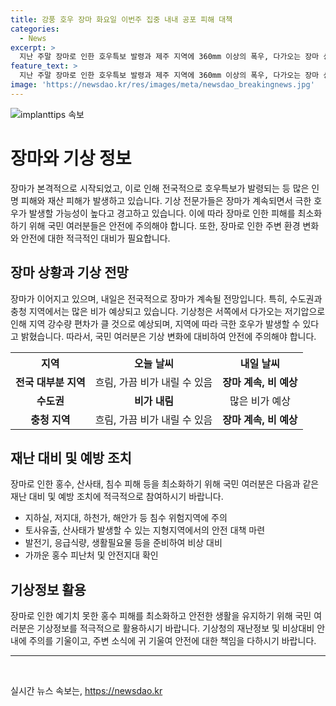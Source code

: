 ```yaml
---
title: 강풍 호우 장마 화요일 이번주 집중 내내 공포 피해 대책
categories:
  - News
excerpt: >
  지난 주말 장마로 인한 호우특보 발령과 제주 지역에 360mm 이상의 폭우, 다가오는 장마 상황에 대한 알림. 오늘은 비가 주춤하겠지만 내일 다시 장마가 이어질 전망이며, 수도권과 충청에 물 폭탄 같은 집중호우 전망. 기상청은 극한 호우 가능성을 경고하고 있음.
feature_text: >
  지난 주말 장마로 인한 호우특보 발령과 제주 지역에 360mm 이상의 폭우, 다가오는 장마 상황에 대한 알림. 오늘은 비가 주춤하겠지만 내일 다시 장마가 이어질 전망이며, 수도권과 충청에 물 폭탄 같은 집중호우 전망. 기상청은 극한 호우 가능성을 경고하고 있음.
image: 'https://newsdao.kr/res/images/meta/newsdao_breakingnews.jpg'
---
```


<p><img src="https://newsdao.kr/res/images/meta/newsdao_breakingnews.jpg" alt="implanttips 속보" /></p>

<h1>장마와 기상 정보</h1>

<p data-ke-size="size16">장마가 본격적으로 시작되었고, 이로 인해 전국적으로 호우특보가 발령되는 등 많은 인명 피해와 재산 피해가 발생하고 있습니다. 기상 전문가들은 장마가 계속되면서 극한 호우가 발생할 가능성이 높다고 경고하고 있습니다. 이에 따라 장마로 인한 피해를 최소화하기 위해 국민 여러분들은 안전에 주의해야 합니다. 또한, 장마로 인한 주변 환경 변화와 안전에 대한 적극적인 대비가 필요합니다.</p>

<h2>장마 상황과 기상 전망</h2>

<p data-ke-size="size16">장마가 이어지고 있으며, 내일은 전국적으로 장마가 계속될 전망입니다. 특히, 수도권과 충청 지역에서는 많은 비가 예상되고 있습니다. 기상청은 서쪽에서 다가오는 저기압으로 인해 지역 강수량 편차가 클 것으로 예상되며, 지역에 따라 극한 호우가 발생할 수 있다고 밝혔습니다. 따라서, 국민 여러분은 기상 변화에 대비하여 안전에 주의해야 합니다.</p>

<table>
  <tr>
    <th>지역</th>
    <th>오늘 날씨</th>
    <th>내일 날씨</th>
  </tr>
  <tr>
    <td style="text-align: center; height: 17px;"><b>전국 대부분 지역</b></td>
    <td style="text-align: center; height: 17px;">흐림, 가끔 비가 내릴 수 있음</td>
    <td style="text-align: center; height: 17px;"><b>장마 계속, 비 예상</b></td>
  </tr>
  <tr>
    <td style="text-align: center; height: 17px;"><b>수도권</b></td>
    <td style="text-align: center; height: 17px;"><b>비가 내림</b></td>
    <td style="text-align: center; height: 17px;">많은 비가 예상</td>
  </tr>
  <tr>
    <td style="text-align: center; height: 17px;"><b>충청 지역</b></td>
    <td style="text-align: center; height: 17px;">흐림, 가끔 비가 내릴 수 있음</td>
    <td style="text-align: center; height: 17px;"><b>장마 계속, 비 예상</b></td>
  </tr>
</table>

<h2>재난 대비 및 예방 조치</h2>

<p data-ke-size="size16">장마로 인한 홍수, 산사태, 침수 피해 등을 최소화하기 위해 국민 여러분은 다음과 같은 재난 대비 및 예방 조치에 적극적으로 참여하시기 바랍니다.</p>

<ul>
  <li>지하실, 저지대, 하천가, 해안가 등 침수 위험지역에 주의</li>
  <li>토사유출, 산사태가 발생할 수 있는 지형지역에서의 안전 대책 마련</li>
  <li>발전기, 응급식량, 생활필요물 등을 준비하여 비상 대비</li>
  <li>가까운 홍수 피난처 및 안전지대 확인</li>
</ul>

<h2>기상정보 활용</h2>

<p data-ke-size="size16">장마로 인한 예기치 못한 홍수 피해를 최소화하고 안전한 생활을 유지하기 위해 국민 여러분은 기상정보를 적극적으로 활용하시기 바랍니다. 기상청의 재난정보 및 비상대비 안내에 주의를 기울이고, 주변 소식에 귀 기울여 안전에 대한 책임을 다하시기 바랍니다.</p>

<hr>

<p data-ke-size="size16">&nbsp;</p>
실시간 뉴스 속보는, <a href="https://newsdao.kr" rel="dofollow">https://newsdao.kr</a>


